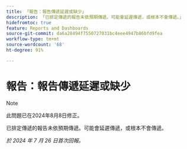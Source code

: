 ```yaml
---
title: 「報告：報告傳遞延遲或缺少」
description: 「已排定傳遞的報告未依預期傳遞。可能會延遲傳遞，或根本不會傳遞。」
hidefromtoc: true
feature: Reports and Dashboards
source-git-commit: da6a28494f7550727031bc4eee4947b86bfd9fea
workflow-type: tm+mt
source-wordcount: '68'
ht-degree: 91%

---
```



# 報告：報告傳遞延遲或缺少

>[!NOTE]
>
>此問題已在2024年8月8日修正。

已排定傳遞的報告未依預期傳遞。可能會延遲傳遞，或根本不會傳遞。

_於 2024 年 7 月 26 日首次回報。_
